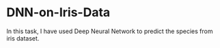 # DNN-on-Iris-Data
In this task, I have used Deep Neural Network to predict the species from iris dataset.
